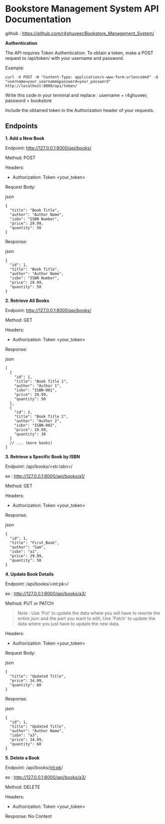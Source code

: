 # Bookstore Management System API Documentation

github : https://github.com/r4ghuveer/Bookstore_Management_System/

**Authentication**

The API requires Token Authentication. To obtain a token, make a POST request to /api/token/ with your username and password.

Example:

```curl -X POST -H "Content-Type: application/x-www-form-urlencoded" -d "username=your_username&password=your_password" http://localhost:8000/api/token/```

Write this code in your terminal and replace : username = r4ghuveer, password = bookstore

Include the obtained token in the Authorization header of your requests.

## Endpoints

**1. Add a New Book** 

Endpoint: http://127.0.0.1:8000/api/books/

Method: POST

Headers:

- Authorization: Token <your_token>

Request Body:

json

```
{
  "title": "Book Title",
  "author": "Author Name",
  "isbn": "ISBN Number",
  "price": 29.99,
  "quantity": 50
}
```

Response:

json

```
{
  "id": 1,
  "title": "Book Title",
  "author": "Author Name",
  "isbn": "ISBN Number",
  "price": 29.99,
  "quantity": 50
}
```


**2. Retrieve All Books**

Endpoint: http://127.0.0.1:8000/api/books/

Method: GET

Headers:

- Authorization: Token <your_token>

Response:

json

```
[
  {
    "id": 1,
    "title": "Book Title 1",
    "author": "Author 1",
    "isbn": "ISBN-001",
    "price": 29.99,
    "quantity": 50
  },
  {
    "id": 2,
    "title": "Book Title 2",
    "author": "Author 2",
    "isbn": "ISBN-002",
    "price": 19.99,
    "quantity": 30
  }
  // ... (more books)
]
```

**3. Retrieve a Specific Book by ISBN**

Endpoint: /api/books/\<str:isbn\>/

ex : http://127.0.0.1:8000/api/books/a1/

Method: GET

Headers:

- Authorization: Token <your_token>

Response:

json

```
{
  "id": 1,
  "title": "First_Book",
  "author": "Sam",
  "isbn": "a1",
  "price": 29.99,
  "quantity": 50
}
```

**4. Update Book Details**

Endpoint: /api/books/\<int:pk\>/

ex : http://127.0.0.1:8000/api/books/a3/

Method: PUT or PATCH

> Note : Use 'Put' to update the data where you will have to rewrite the entire json and the part you want to edit; Use 'Patch' to update the data where you just have to update the new data.

Headers:

- Authorization: Token <your_token>

Request Body:

json

```
{
  "title": "Updated Title",
  "price": 34.99,
  "quantity": 60
}
```

Response:

json

```
{
  "id": 1,
  "title": "Updated Title",
  "author": "Author Name",
  "isbn": "a3",
  "price": 34.99,
  "quantity": 60
}
```

**5. Delete a Book**

Endpoint: /api/books/<int:pk>/

ex : http://127.0.0.1:8000/api/books/a3/

Method: DELETE

Headers:

- Authorization: Token <your_token>

Response: No Content
